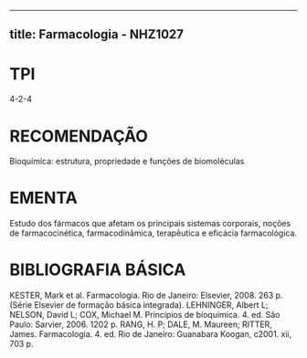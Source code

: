 
---
title: Farmacologia - NHZ1027 
---

# TPI

4-2-4

# RECOMENDAÇÃO

Bioquímica: estrutura, propriedade e funções de biomoléculas

# EMENTA

Estudo dos fármacos que afetam os principais sistemas corporais, noções de farmacocinética, farmacodinâmica, terapêutica e eficácia farmacológica.

# BIBLIOGRAFIA BÁSICA

KESTER, Mark et al. Farmacologia. Rio de Janeiro: Elsevier, 2008. 263 p. (Série Elsevier de formação básica integrada).
LEHNINGER, Albert L; NELSON, David L; COX, Michael M. Princípios de bioquímica. 4. ed. São Paulo: Sarvier, 2006. 1202 p.
RANG, H. P; DALE, M. Maureen; RITTER, James. Farmacologia. 4. ed. Rio de Janeiro: Guanabara Koogan, c2001. xii, 703 p.
        